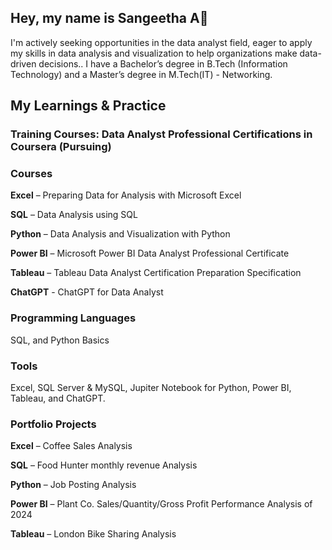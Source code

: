## Hey, my name is Sangeetha A👋
I'm actively seeking opportunities in the data analyst field, eager to apply my skills in data analysis and visualization to help organizations make data-driven decisions.. I have a Bachelor’s degree in B.Tech (Information Technology) and a Master’s degree in M.Tech(IT) - Networking.

## My Learnings & Practice
### Training Courses: Data Analyst Professional Certifications in Coursera (Pursuing)
### Courses
**Excel** – Preparing Data for Analysis with Microsoft Excel

**SQL** – Data Analysis using SQL

**Python** – Data Analysis and Visualization with Python

**Power BI** – Microsoft Power BI Data Analyst Professional Certificate

**Tableau** – Tableau Data Analyst Certification Preparation Specification

**ChatGPT** - ChatGPT for Data Analyst
### Programming Languages
SQL, and Python Basics
### Tools
Excel, SQL Server & MySQL, Jupiter Notebook for Python, Power BI, Tableau, and ChatGPT.
### Portfolio Projects
**Excel** – Coffee Sales Analysis

**SQL** – Food Hunter monthly revenue Analysis

**Python** – Job Posting Analysis

**Power BI** – Plant Co. Sales/Quantity/Gross Profit Performance Analysis of 2024

**Tableau** – London Bike Sharing Analysis



